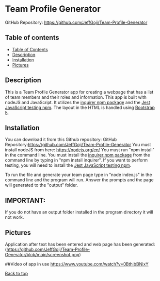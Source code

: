 # Team Profile Generator<a name="top">

GitHub Repository: https://github.com/JeffGoji/Team-Profile-Generator

## Table of contents <a name="table"></a>

- [Table of Contents](#table)
- [Description](#description)
- [Installation](#install)
- [Pictures](#pictures)

## Description<a name="description"></a>

This is a Team Profile Generator app for creating a webpage that has a list of team members and their roles and information.
This app is built with nodeJS and JavaScript. It utilizes the <a href="https://www.npmjs.com/package/inquirer ">inquirer npm package</a> and the <a href="https://jestjs.io/">Jest JavaScript testing npm</a>.
The layout in the HTML is handled using <a href="https://getbootstrap.com/">Bootstrap 5</a>.

## Installation <a name="install"></a>

You can download it from this Github repository:
GitHub Repository:https://github.com/JeffGoji/Team-Profile-Generator
You must install nodeJS from here: <A href="https://nodejs.org/en/">https://nodejs.org/en/</a>
You must run "npm install" in the command line.
You must install the <a href="https://www.npmjs.com/package/inquirer">inquirer npm package</a> from the command line by typing in "npm install inquirer".
If you want to perform testing, you will need to install the <a href="https://jestjs.io/">Jest JavaScript testing npm</a>.

To run the file and generate your team page type in "node index.js" in the command line and the program will run.
Answer the prompts and the page will generated to the "output" folder.
  
## IMPORTANT:
  
If you do not have an output folder installed in the program directory it will not work.

## Pictures<a name="pictures"></a>

Application after text has been entered and web page has been generated:
(https://github.com/JeffGoji/Team-Profile-Generator/blob/main/screenshot.png)

##Video of app in use <A name="video"></a>
https://www.youtube.com/watch?v=0BthibBNIxY

[Back to top](#top)
